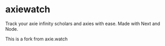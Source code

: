 # axiewatch
Track your axie infinity scholars and axies with ease. Made with Next and Node.

This is a fork from axie.watch

